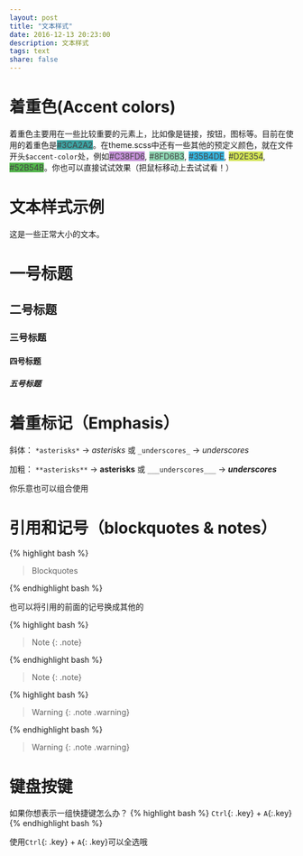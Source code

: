 ```yaml
---
layout: post
title: "文本样式"
date: 2016-12-13 20:23:00
description: 文本样式
tags: text
share: false
---
```


# 着重色(Accent colors)

着重色主要用在一些比较重要的元素上，比如像是链接，按钮，图标等。目前在使用的着重色是<span class="label" style="background-color:#3CA2A2; color:#444444">#3CA2A2</span>。在theme.scss中还有一些其他的预定义颜色，就在文件开头`$accent-color`处，例如<span class="label" style="background-color:#C38FD6; color:#444444">#C38FD6</span>, <span class="label" style="background-color:#8FD6B3; color:#444444">#8FD6B3</span>, <span class="label" style="background-color:#35B4DE; color:#444444">#35B4DE</span>, <span class="label" style="background-color:#D2E354; color:#444444">#D2E354</span>, <span class="label" style="background-color:#52B54B; color:#444444">#52B54B</span>。你也可以直接试试效果（把鼠标移动上去试试看！）

<script>
  $('.label').hover(function(){
    var color = $(this).text();
    [].forEach.call($('a'), function(item) {
      item.style.color = color
    })
  })
</script>

<style>
  .label{
    cursor: default;
  }
</style>

# 文本样式示例

这是一些正常大小的文本。

# 一号标题

## 二号标题

### 三号标题

#### 四号标题

##### 五号标题

# 着重标记（Emphasis）

斜体： `*asterisks*` -> *asterisks* 或 `_underscores_` -> _underscores_

加粗： `**asterisks**` -> **asterisks** 或 `___underscores___` -> ___underscores___

你乐意也可以组合使用

# 引用和记号（blockquotes & notes）

{% highlight bash %}
> Blockquotes

{% endhighlight bash %}

也可以将引用的前面的记号换成其他的

{% highlight bash %}
>Note
{: .note}

{% endhighlight bash %}

>Note
{: .note}

{% highlight bash %}
>Warning
{: .note .warning}

{% endhighlight bash %}

>Warning
{: .note .warning}

# 键盘按键

如果你想表示一组快捷键怎么办？
{% highlight bash %}
`Ctrl`{: .key} + `A`{:.key}
{% endhighlight bash %}

使用`Ctrl`{: .key} + `A`{: .key}可以全选哦
